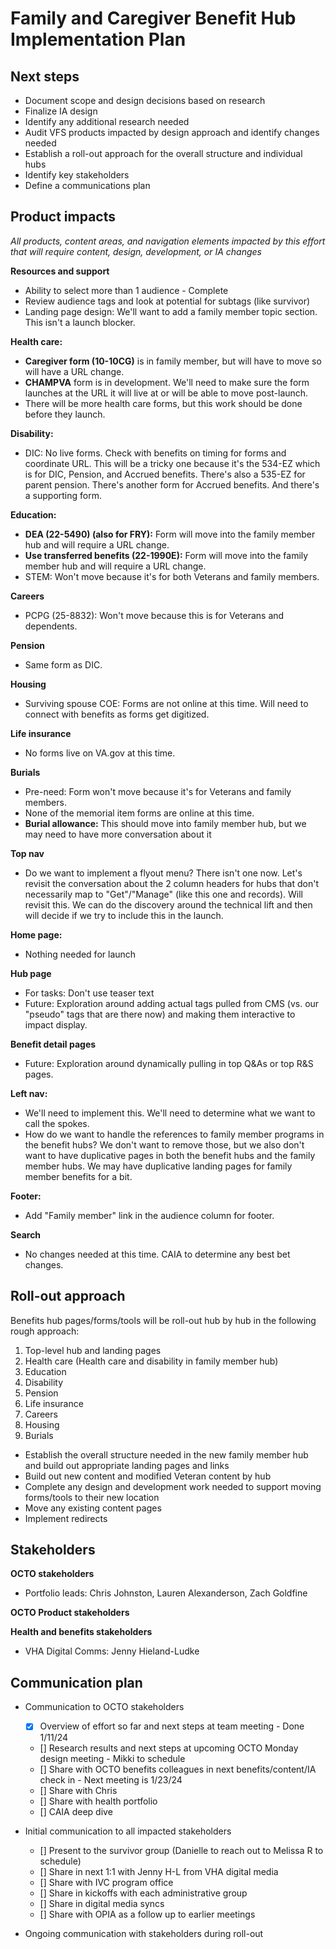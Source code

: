 # Family and Caregiver Benefit Hub Implementation Plan

## Next steps
- Document scope and design decisions based on research
- Finalize IA design
- Identify any additional research needed
- Audit VFS products impacted by design approach and identify changes needed
- Establish a roll-out approach for the overall structure and individual hubs
- Identify key stakeholders
- Define a communications plan

## Product impacts
_All products, content areas, and navigation elements impacted by this effort that will require content, design, development, or IA changes_

**Resources and support**
  - Ability to select more than 1 audience - Complete
  - Review audience tags and look at potential for subtags (like survivor)
  - Landing page design: We'll want to add a family member topic section. This isn't a launch blocker.

**Health care:**
- **Caregiver form (10-10CG)** is in family member, but will have to move so will have a URL change.
- **CHAMPVA** form is in development. We'll need to make sure the form launches at the URL it will live at or will be able to move post-launch.
- There will be more health care forms, but this work should be done before they launch.

**Disability:**
  - DIC: No live forms. Check with benefits on timing for forms and coordinate URL. This will be a tricky one because it's the 534-EZ which is for DIC, Pension, and Accrued benefits. There's also a 535-EZ for parent pension. There's another form for Accrued benefits. And there's a supporting form.

**Education:**
  - **DEA (22-5490) (also for FRY):** Form will move into the family member hub and will require a URL change.
  - **Use transferred benefits (22-1990E):** Form will move into the family member hub and will require a URL change.
  - STEM: Won't move because it's for both Veterans and family members.

**Careers**
  - PCPG (25-8832): Won't move because this is for Veterans and dependents.

**Pension**
  - Same form as DIC.

**Housing**
  - Surviving spouse COE: Forms are not online at this time. Will need to connect with benefits as forms get digitized.

**Life insurance**
  - No forms live on VA.gov at this time.

**Burials**
  - Pre-need: Form won't move because it's for Veterans and family members.
  - None of the memorial item forms are online at this time.
  - **Burial allowance:** This should move into family member hub, but we may need to have more conversation about it

**Top nav**
  - Do we want to implement a flyout menu? There isn't one now. Let's revisit the conversation about the 2 column headers for hubs that don't necessarily map to "Get"/"Manage" (like this one and records). Will revisit this. We can do the discovery around the technical lift and then will decide if we try to include this in the launch.

**Home page:**
- Nothing needed for launch

**Hub page**
  - For tasks: Don't use teaser text
  - Future: Exploration around adding actual tags pulled from CMS (vs. our "pseudo" tags that are there now) and making them interactive to impact display.

**Benefit detail pages**
  - Future: Exploration around dynamically pulling in top Q&As or top R&S pages.

**Left nav:**
  - We'll need to implement this. We'll need to determine what we want to call the spokes.
  - How do we want to handle the references to family member programs in the benefit hubs? We don't want to remove those, but we also don't want to have duplicative pages in both the benefit hubs and the family member hubs. We may have duplicative landing pages for family member benefits for a bit.

**Footer:**
  - Add "Family member" link in the audience column for footer.

**Search**
  - No changes needed at this time. CAIA to determine any best bet changes.


## Roll-out approach

Benefits hub pages/forms/tools will be roll-out hub by hub in the following rough approach:

1. Top-level hub and landing pages
2. Health care (Health care and disability in family member hub)
4. Education
5. Disability
6. Pension
7. Life insurance
8. Careers
9. Housing
10. Burials

- Establish the overall structure needed in the new family member hub and build out appropriate landing pages and links
- Build out new content and modified Veteran content by hub
- Complete any design and development work needed to support moving forms/tools to their new location
- Move any existing content pages
- Implement redirects


## Stakeholders

**OCTO stakeholders**
- Portfolio leads: Chris Johnston, Lauren Alexanderson, Zach Goldfine

**OCTO Product stakeholders**


**Health and benefits stakeholders**
- VHA Digital Comms: Jenny Hieland-Ludke


## Communication plan

- Communication to OCTO stakeholders
  - [x] Overview of effort so far and next steps at team meeting - Done 1/11/24
  - [] Research results and next steps at upcoming OCTO Monday design meeting - Mikki to schedule
  - [] Share with OCTO benefits colleagues in next benefits/content/IA check in - Next meeting is 1/23/24
  - [] Share with Chris
  - [] Share with health portfolio
  - [] CAIA deep dive
- Initial communication to all impacted stakeholders
  - [] Present to the survivor group (Danielle to reach out to Melissa R to schedule)
  - [] Share in next 1:1 with Jenny H-L from VHA digital media
  - [] Share with IVC program office
  - [] Share in kickoffs with each administrative group
  - [] Share in digital media syncs
  - [] Share with OPIA as a follow up to earlier meetings
  
- Ongoing communication with stakeholders during roll-out




